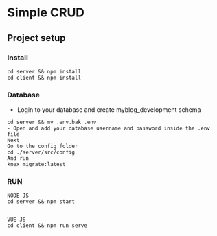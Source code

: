 # Simple CRUD

## Project setup

### Install
```
cd server && npm install
cd client && npm install
```

### Database 
- Login to your database and create myblog_development schema

```
cd server && mv .env.bak .env
- Open and add your database username and password inside the .env file
Next
Go to the config folder
cd ./server/src/config
And run
knex migrate:latest

```

### RUN
```
NODE JS
cd server && npm start


VUE JS
cd client && npm run serve
```



